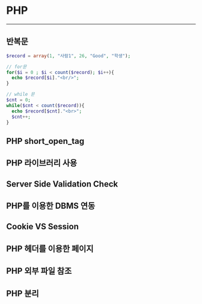 # PHP
***
## 반복문
  ~~~php
  $record = array(1, "사람1", 26, "Good", "학생");

  // for문
  for($i = 0 ; $i < count($record); $i++){
    echo $record[$i]."<br/>";
  }

  // while 문
  $cnt = 0;
  while($cnt < count($record)){
    echo $record[$cnt]."<br>";
    $cnt++;
  }
  ~~~
## PHP short_open_tag
## PHP 라이브러리 사용
## Server Side Validation Check
## PHP를 이용한 DBMS 연동
## Cookie VS Session
## PHP 헤더를 이용한 페이지
## PHP 외부 파일 참조
## PHP 분리
